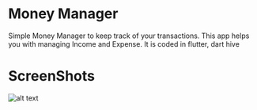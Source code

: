 # Money Manager

Simple Money Manager to keep track of your transactions. This app helps you with managing Income and Expense. It is coded in flutter, dart hive

# ScreenShots

![alt text](https://github.com/[CaptainBiswa69]/[Money-Manager]/blob/master/Screenshot_1648316161.png?raw=true)



